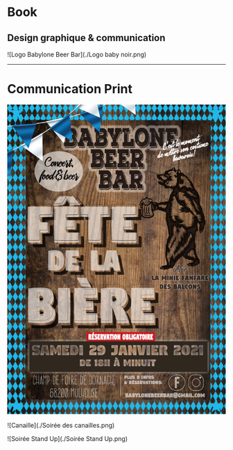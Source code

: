 # Book

## Design graphique & communication

![Logo Babylone Beer Bar](./Logo baby noir.png)

---
# Communication Print

![Oktoberfest](./Okoberfest.png)

![Canaille](./Soirée des canailles.png)

![Soirée Stand Up](./Soirée Stand Up.png)




